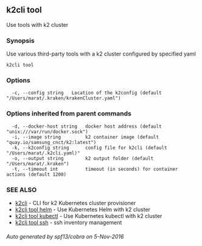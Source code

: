 ## k2cli tool

Use tools with k2 cluster

### Synopsis


Use various third-party tools with a 
	k2 cluster configured by specified yaml

```
k2cli tool
```

### Options

```
  -c, --config string   Location of the k2config (default "/Users/marat/.kraken/krakenCluster.yaml")
```

### Options inherited from parent commands

```
  -d, --docker-host string   docker host address (default "unix:///var/run/docker.sock")
  -i, --image string         k2 container image (default "quay.io/samsung_cnct/k2:latest")
  -k, --k2config string      config file for k2cli (default "/Users/marat/.k2cli.yaml)"
  -o, --output string        k2 output folder (default "/Users/marat/.kraken")
  -t, --timeout int          timeout (in seconds) for container actions (default 1200)
```

### SEE ALSO
* [k2cli](k2cli.md)	 - CLI for k2 Kubernetes cluster provisioner
* [k2cli tool helm](k2cli_tool_helm.md)	 - Use Kubernetes Helm with k2 cluster
* [k2cli tool kubectl](k2cli_tool_kubectl.md)	 - Use Kubernetes kubectl with k2 cluster
* [k2cli tool ssh](k2cli_tool_ssh.md)	 - ssh inventory management

###### Auto generated by spf13/cobra on 5-Nov-2016
